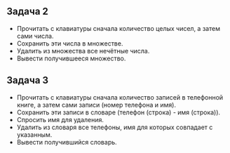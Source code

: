 <h2>Задача 2</h2>

- Прочитать с клавиатуры сначала количество целых чисел, а затем сами числа.
- Сохранить эти числа в множестве.
- Удалить из множества все нечётные числа.
- Вывести получившееся множество.

<h2>Задача 3</h2>

- Прочитать с клавиатуры сначала количество записей в телефонной книге, а затем сами записи
  (номер телефона и имя).
- Сохранить эти записи в словаре (телефон (строка) - имя (строка)).
- Спросить имя для удаления.
- Удалить из словаря все телефоны, имя для которых совпадает с указанным.
- Вывести получившийся словарь.
